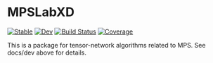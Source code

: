 # MPSLabXD

[![Stable](https://img.shields.io/badge/docs-stable-blue.svg)](https://PhysicsCodesLab.github.io/MPSLabXD.jl/stable)
[![Dev](https://img.shields.io/badge/docs-dev-blue.svg)](https://physicscodeslab.github.io/MPSLabXD.jl/dev/)
[![Build Status](https://github.com/PhysicsCodesLab/MPSLabXD.jl/workflows/CI/badge.svg)](https://github.com/PhysicsCodesLab/MPSLabXD.jl/actions)
[![Coverage](https://codecov.io/gh/PhysicsCodesLab/MPSLabXD.jl/branch/master/graph/badge.svg)](https://codecov.io/gh/PhysicsCodesLab/MPSLabXD.jl)

This is a package for tensor-network algorithms related to MPS. See docs/dev above for details.

